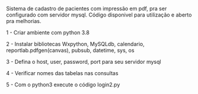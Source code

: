 Sistema de cadastro de pacientes com impressão em pdf, pra ser configurado com servidor mysql.
Código disponivel para utilização e aberto pra melhorias.

1 - Criar ambiente com python 3.8

2 - Instalar bibliotecas Wxpython, MySQLdb, calendario, reportlab.pdfgen(canvas), pubsub, datetime, sys, os

3 - Defina o host, user, password, port para seu servidor mysql

4 - Verificar nomes das tabelas nas consultas

5 - Com o python3 execute o código login2.py







